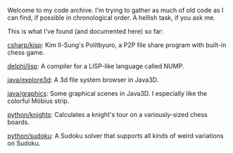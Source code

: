 Welcome to my code archive. I'm trying to gather as much 
of old code as I can find, if possible in chronological 
order. A hellish task, if you ask me.

This is what I've found (and documented here) so far:

[csharp/kisp][1]: Kim Il-Sung's Politbyuro, a P2P file share program with built-in chess game.

[delphi/lisp][2]: A compiler for a LISP-like language called NUMP.

[java/explore3d][3]: A 3d file system browser in Java3D. 

[java/graphics][4]: Some graphical scenes in Java3D. I especially like the colorful Möbius strip.

[python/knights][5]: Calculates a knight's tour on a variously-sized chess boards.

[python/sudoku][6]: A Sudoku solver that supports all kinds of weird variations on Sudoku.

[1]: https://github.com/JoostMolenaar/code/tree/master/csharp/kisp
[2]: https://github.com/JoostMolenaar/code/tree/master/delphi/lisp
[3]: https://github.com/JoostMolenaar/code/tree/master/java/explore3d
[4]: https://github.com/JoostMolenaar/code/tree/master/java/graphics
[5]: https://github.com/JoostMolenaar/code/tree/master/python/knights
[6]: https://github.com/JoostMolenaar/code/tree/master/python/sudoku

